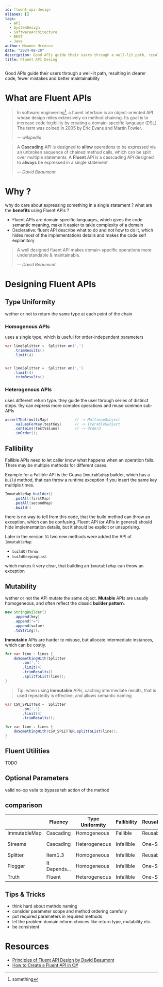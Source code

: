 ```yaml
---
id: fluent-api-design
aliases: []
tags:
  - API
  - SystemDesign
  - SoftwareArchitecture
  - REST
  - Java
author: Moamen Hredeen
date: "2024-08-20"
description: Good APIs guide their users through a well-lit path, resulting in clearer code, fewer mistakes and better maintainability
title: Fluent API Desing
---
```


Good APIs guide their users through a well-lit path, resulting in clearer code,
fewer mistakes and better maintainability

# What are Fluent APIs

> In software engineering[^first], a fluent interface is an object-oriented API whose
> design relies extensively on method chaining. Its goal is to increase code
> legibility by creating a domain-specific language (DSL). The term was coined
> in 2005 by Eric Evans and Martin Fowler.
>
> -- <cite>wikipedia</cite>

> A **Cascading** API is designed to **allow** operations to be expressed via an
> unbroken sequence of chained method calls, which can be split over multiple
> statements. A **Fluent** API is a casscading API designed to **always** be
> expressed in a single statement
>
> -- <cite>David Beaumont</cite>

# Why ?

why do care about expressing something in a single statement ? what are the
**benefits** using Fluent APIs ?

- Fluent APIs are domain specific languages, which gives the code semantic
  meaning, make it easier to takle complexity of a domain
- Declerative: fluent API describe what to do and not how to do it, which hides
  most of the implementations details and makes the code self explanitory

> A well designed fluent API makes domain-specific operations more
> understandable & maintainable.
>
> -- <cite>David Beaumont</cite>

# Designing Fluent APIs

## Type Uniformity

wether or not to return the same type at each point of the chain

### Homogenous APIs

uses a single type, which is useful for order-independent parameters

```java
var lineSplitter =  Splitter.on(',')
    .trimResults()
    .limit(4)


var lineSplitter =  Splitter.on(',')
    .limit(4)
    .trimResults()
```

### Heterogenous APIs

uses different return type. they guide the user through series of distinct
steps. thy can express more complex operations and reuse common sub-APIs

```java
assertThat(multiMap)            // -> MultimapSubject
    .valuesForKey(testKey)      // -> IterableSubject
    .contains(testValues)       // -> Orderd
    .inOrder();
```

## Fallibility

Fallible APIs need to let caller know what happens when an operation fails.
There may be multiple methods for different cases.

Example for a Fallible API is the Guava `ImmutableMap` builder, which has a
`build` method, that can throw a runtime exception if you insert the same key
multiple times.

```java
ImmutableMap.builder()
    .putAll(firstMap)
    .putAll(secondMap)
    .build()
```

there is no way to tell from this code, that the build method can throw an
exception, which can be confusing. Fluent API (or APIs in general) should hide
implementation details, but it should be explicit or unsuprising.

Later in the version `31` two new methods were added the API of `ImmutableMap`:

- `buildOrThrow`
- `buildKeepingLast`

which makes it very clear, that building an `ImmutableMap` can throw an
exception

## Mutability

wether or not the API mutate the same object. **Mutable** APIs are usually
homogeneous, and often reflect the classic **builder pattern**.

```java
new StringBuilder()
    .append(key)
    .append("=")
    .append(value)
    .toString();
```

**Immutable** APIs are harder to misuse, but allocate intermediate instances,
which can be costly.

```java
for var line : lines {
    doSomethingWith(Splitter
        .on(',')
        .limit(4)
        .trimResults()
        .splitToList(line));
}
```

> Tip: when using **Immutable** APIs, caching intermediate results, that is used
> repeatedly is effective, and allows semantic naming

```java
var CSV_SPLITTER =  Splitter
        .on(',')
        .limit(4)
        .trimResults();

for var line : lines {
    doSomethingWith(CSV_SPLITTER.splitToList(line));
}
```

## Fluent Utilities

TODO

## Optional Parameters

valid no-op valie to bypass teh action of the method

## comparison

|              | Fluency       | Type Uniformity | Fallibility | Reusability | Mutability    |
| ------------ | ------------- | --------------- | ----------- | ----------- | ------------- |
| ImmutableMap | Cascading     | Homogeneous     | Fallible    | Reusable    | Mutable       |
| Streams      | Cascading     | Heterogeneous   | Infallible  | One-Shot    | It Depends... |
| Splitter     | Item1.3       | Homogeneous     | Infallible  | Reusable    | Immutable     |
| Flogger      | It Depends... | Homogeneous     | Infallible  | One-Shot    | Mutable       |
| Truth        | Fluent        | Heterogeneous   | Infallible  | One-Shot    | Immutable     |

## Tips & Tricks

- think hard about methdo naming
- consider parameter scope and method ordering carefully
- put required parameters in required methods
- let the problem domain inform choices like return type, mutability etc.
- be consistent

# Resources

- [Principles of Fluent API Design by David Beaumont](https://www.youtube.com/watch?v=VPu-ytfYTeU)
- [How to Create a Fluent API in C#](https://mitesh1612.github.io/blog/2021/08/11/how-to-design-fluent-api)

[^first]: something
